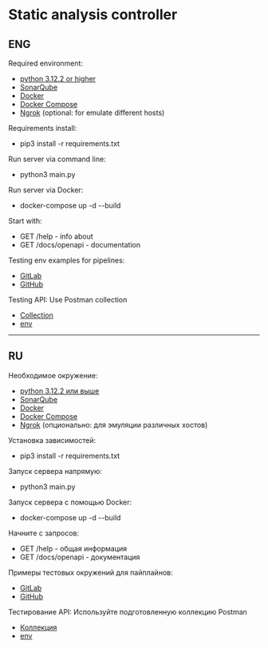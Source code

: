 # Static analysis controller

## ENG

Required environment:
- [python 3.12.2 or higher](https://www.python.org/downloads/)
- [SonarQube](https://www.sonarsource.com/products/sonarqube/)
- [Docker](https://www.docker.com/)
- [Docker Compose](https://docs.docker.com/compose/)
- [Ngrok](https://ngrok.com/) (optional: for emulate different hosts)

Requirements install:
- pip3 install -r requirements.txt

Run server via command line:
- python3 main.py

Run server via Docker:
- docker-compose up -d --build

Start with:
- GET /help - info about
- GET /docs/openapi - documentation

Testing env examples for pipelines:
- [GitLab](https://gitlab.com/YuriyVorobyov96/static-analysis-test)
- [GitHub](https://github.com/YuriyVorobyov96/static-analysis-test)

Testing API:
Use Postman collection
- [Collection](./postman/static-analysis-controller.postman_collection.json)
- [env](./postman/static-analysis-controller.postman_environment.json)

-----

## RU

Необходимое окружение:
- [python 3.12.2 или выше](https://www.python.org/downloads/)
- [SonarQube](https://www.sonarsource.com/products/sonarqube/)
- [Docker](https://www.docker.com/)
- [Docker Compose](https://docs.docker.com/compose/)
- [Ngrok](https://ngrok.com/) (опционально: для эмуляции различных хостов)

Установка зависимостей:
- pip3 install -r requirements.txt

Запуск сервера напрямую:
- python3 main.py

Запуск сервера с помощью Docker:
- docker-compose up -d --build

Начните с запросов:
- GET /help - общая информация
- GET /docs/openapi - документация

Примеры тестовых окружений для пайплайнов:
- [GitLab](https://gitlab.com/YuriyVorobyov96/static-analysis-test)
- [GitHub](https://github.com/YuriyVorobyov96/static-analysis-test)

Тестирование API:
Используйте подготовленную коллекцию Postman
- [Коллекция](./postman/static-analysis-controller.postman_collection.json)
- [env](./postman/static-analysis-controller.postman_environment.json)
